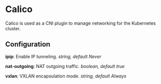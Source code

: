 # Calico

Calico is used as a CNI plugin to manage networking for the Kubernetes cluster.

## Configuration

**ipip**: Enable IP tunneling. *string, default Never*

**nat-outgoing**: NAT outgoing traffic. *boolean, default true*

**vxlan**: VXLAN encapsulation mode. *string, default Always*
